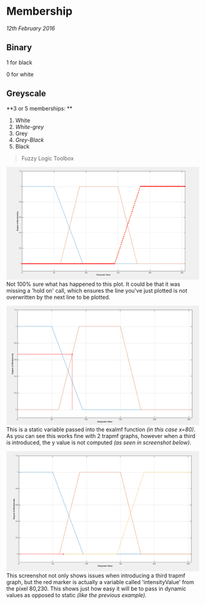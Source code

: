 Membership
====
*12th February 2016*

## Binary

1 for black

0 for white

## Greyscale

**3 or 5 memberships: **
1. White
2. *White-grey*
3. Grey
4. *Grey-Black*
5. Black

> Fuzzy Logic Toolbox

![Broken plot](img/Broken-plot.png)
Not 100% sure what has happened to this plot. It could be that it was missing a 'hold on' call, which ensures the line you've just plotted is not overwritten by the next line to be plotted.

![](img/Working-Plot-Static-Input.png)
This is a static variable passed into the exalmf function *(in this case x=80)*. As you can see this works fine with 2 trapmf graphs, however when a third is introduced, the y value is not computed *(as seen in screenshot below)*.

![](img/Passing-IntensityValue-Pixel-80-230.png)
This screenshot not only shows issues when introducing a third trapmf graph, but the red marker is actually a variable called 'intensityValue' from the pixel 80,230. This shows just how easy it will be to pass in dynamic values as opposed to static *(like the previous example)*.
